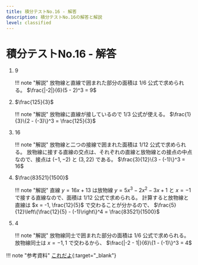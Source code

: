 ```yaml
---
title: 積分テストNo.16 - 解答
description: 積分テストNo.16の解答と解説
level: classified
---
```


# 積分テストNo.16 - 解答

1. $9$

    !!! note "解説"
        放物線と直線で囲まれた部分の面積は 1/6 公式で求められる。
        $\frac{|-2|}{6}(5 - 2)^3 = 9$

2. $\frac{125}{3}$

    !!! note "解説"
        放物線に直線が接しているので 1/3 公式が使える。
        $\frac{1}{3}\{2 - (-3)\}^3 = \frac{125}{3}$

3. $16$

    !!! note "解説"
        放物線と二つの接線で囲まれた面積は 1/12 公式で求められる。
        放物線に接する直線の交点は、それぞれの直線と放物線との接点の中点なので、接点は $(-1, -2)$ と $(3, 22)$ である。
        $\frac{3}{12}\{3 - (-1)\}^3 = 16$

4. $\frac{83521}{1500}$

    !!! note "解説"
        直線 $y = 16x + 13$ は放物線 $y = 5x^3 - 2x^2 - 3x + 1$ と $x = -1$ で接する直線なので、面積は 1/12 公式で求められる。
        計算すると放物線と直線は $x = -1, \frac{12}{5}$ で交わることが分かるので、
        $\frac{5}{12}\left\{\frac{12}{5} - (-1)\right\}^4 = \frac{83521}{1500}$

5. $4$

    !!! note "解説"
        放物線同士で囲まれた部分の面積は 1/6 公式で求められる。
        放物線同士は $x = -1, 1$ で交わるから、
        $\frac{|-2 - 1|}{6}\{1 - (-1)\}^3 = 4$

!!! note "参考資料"
    [これだよ](https://manabitimes.jp/math/796){:target="_blank"}